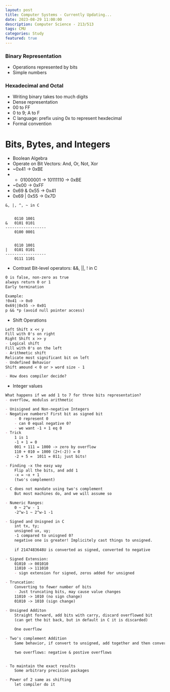 ```yaml
---
layout: post
title: Computer Systems - Currently Updating...
date: 2023-08-29 11:00:00
description: Computer Science - 213/513
tags: CMU
categories: Study
featured: true
---
```


### Binary Representation
- Operations represented by bits
- Simple numbers

### Hexadecimal and Octal
- Writing binary takes too much digits
- Dense representation
- 00 to FF
- 0 to 9; A to F
- C language: prefix using 0x to represent hexdecimal
- Formal convention

# Bits, Bytes, and Integers
- Boolean Algebra
- Operate on Bit Vectors: And, Or, Not, Xor
- ~0x41 -> 0xBE
- - 01000001 -> 10111110 -> 0xBE
- ~0x00 -> 0xFF
- 0x69 & 0x55 -> 0x41
- 0x69 | 0x55 -> 0x7D
```
&, |, ^, ~ in C


    0110 1001
&   0101 0101
------------------
    0100 0001


    0110 1001
|   0101 0101
------------------
    0111 1101
```

- Contrast Bit-level operators: &&, ||, ! in C
```markdown
0 is false, non-zero as true
always return 0 or 1 
Early termination

Example:
!0x41 -> 0x0
0x69||0x55 -> 0x01
p && *p (avoid null pointer access)

```
- Shift Operations


```markdown
Left Shift x << y
Fill with 0's on right
Right Shift x >> y
- Logical shift
Fill with 0's on the left
- Arithmetic shift
Relicate most significant bit on left
- Undefined Behavior
Shift amound < 0 or > word size - 1

- How does compiler decide? 
```
- Integer values

```markdown
What happens if we add 1 to 7 for three bits representation?
- overflow, modulus arithmetic 

- Unisigned and Non-negative Integers
- Negative numbers? First bit as signed bit 
    - 0 represent 0 
    - can 0 equal negative 0? 
    - we want -1 + 1 eq 0
- Trick
    1 is 1
    -1 + 1 = 0
    001 + 111 = 1000 -> zero by overflow
    110 + 010 = 1000 (2+(-2)) = 0
    -2 + 5 =  1011 = 011; just bits!

- Finding -x the easy way
    Flip all the bits, and add 1
    -x = ~x + 1
    (two's complement)

- C does not mandate using two's complement
    But most machines do, and we will assume so

- Numeric Ranges:
    0 ~ 2^w - 1
    -2^w-1 ~ 2^w-1 -1 

- Signed and Unisgned in C
    int tx, ty;
    unsigned ux, uy;
    -1 compared to unisgned 0? 
    negative one is greater! Implicitely cast things to unsigned.
    
    if 2147483648U is converted as signed, converted to negative

- Signed Extension:
    01010 -> 001010
    11010 -> 111010
    - sign extension for signed, zeros added for unsigned

- Truncation:
    Converting to fewer number of bits
    - Just truncating bits, may cause value changes
    11010 -> 1010 (no sign change)
    01010 -> 1010 (sign change)
    
- Unsigned Additon
    Straight forward, add bits with carry, discard overflowed bit
    (can get the bit back, but in default in C it is discarded)

    One overflow

- Two's complement Addition
    Same behavior, if convert to unsigned, add together and then convert back to signed

    two overflows: negative & postive overflows


- To maintain the exact results
    Some arbitrary precision packages

- Power of 2 same as shifting
    let compiler do it

```











<!-- This theme implements a built-in Jekyll feature, the use of Rouge, for syntax highlighting.
It supports more than 100 languages.
This example is in C++.
All you have to do is wrap your code in markdown code tags:

````markdown
```c++
code code code
```
````

```c++
int main(int argc, char const \*argv[])
{
    string myString;

    cout << "input a string: ";
    getline(cin, myString);
    int length = myString.length();

    char charArray = new char * [length];

    charArray = myString;
    for(int i = 0; i < length; ++i){
        cout << charArray[i] << " ";
    }

    return 0;
}
```

For displaying code in a list item, you have to be aware of the indentation, as stated in this [Stackoverflow answer](https://stackoverflow.com/questions/34987908/embed-a-code-block-in-a-list-item-with-proper-indentation-in-kramdown/38090598#38090598). You must indent your code by **(3 * bullet_indent_level)** spaces. This is because kramdown (the markdown engine used by Jekyll) indentation for the code block in lists is determined by the column number of the first non-space character after the list item marker. For example:

```markdown
1. We can put fenced code blocks inside nested bullets, too.
   1. Like this:
      ```c
      printf("Hello, World!");
      ```

   2. The key is to indent your fenced block in the same line as the first character of the line.
```

Which displays:

1. We can put fenced code blocks inside nested bullets, too.
   1. Like this:
      ```c
      printf("Hello, World!");
      ```

   2. The key is to indent your fenced block in the same line as the first character of the line.

By default, it does not display line numbers. If you want to display line numbers for every code block, you can set `kramdown.syntax_highlighter_opts.block.line_numbers` to true in your `_config.yml` file.

If you want to display line numbers for a specific code block, all you have to do is wrap your code in a liquid tag:

{% raw %}
{% highlight c++ linenos %}  <br/> code code code <br/> {% endhighlight %}
{% endraw %}

The keyword `linenos` triggers display of line numbers.
Produces something like this:

{% highlight c++ linenos %}

int main(int argc, char const \*argv[])
{
    string myString;

    cout << "input a string: ";
    getline(cin, myString);
    int length = myString.length();

    char charArray = new char * [length];

    charArray = myString;
    for(int i = 0; i < length; ++i){
        cout << charArray[i] << " ";
    }

    return 0;
}

{% endhighlight %} -->
